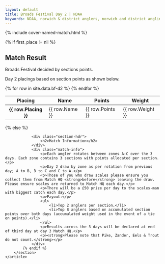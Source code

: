 ```yaml
---
layout: default
title: Broads Festival Day 2 | NDAA
keywords: NDAA, norwich & district anglers, norwich and district angling, norwich & district, matches, fishing match, match list, match calendar, match listing, ndaa broads festival 2022, ,2022 ndaa broads festival, ndaa broads festival day 2, ndaa broads festival 2
---
```


{% include cover-named-match.html %}

<main class="wrapper wrapper--padding wrapper--min-height">
    <article id="Information">
        <section>
            {% if first_place != nil %}
                <div class="section-hdr">
                    <h2>Match Result</h2>
                </div>
                <div class="match-info">
                    <p>Broads Festival decided by sections points.</p>
                    <p>Day 2 placings based on section points as shown below.</p>
                </div>
                <div class="table-container">
                    <table class="match-result">
                        <thead>
                            <tr>
                                <th class="th--sticky">Placing</th>
                                <th>Name</th>
                                <th>Points</th>
                                <th>Weight</th>
                            </tr>
                        </thead>
                        <tbody>
                            {% for row in site.data.bf-d2 %}
                            <tr>
                                <th class="td--sticky td--center" data-heading="Placing">{{ row.Placing }}</th>
                                <td data-heading="Pairing">{{ row.Name }}</td>
                                <td class="td--center" data-heading="Points">{{ row.Points }}</td>
                                <td class="td--right" data-heading="Weight">{{ row.Weight }}</td>
                            </tr>
                            {% endfor %}
                        </tbody>
                    </table>
                </div>
            {% else %}

                <div class="section-hdr">
                    <h2>Match Information</h2>
                </div>
                <div class="match-info">
                    <p>Each angler rotates between zones A-C over the 3 days. Each zone contains 3 sections with points allocated per section.</p>
                    <p>Day 2 draw by zone as per rotation from previous day; A to B, B to C and C to A.</p>
                    <p>Those of you who draw scales please ensure you collect them from Match HQ <strong>before</strong> leaving the draw. Please ensure scales are returned to Match HQ each day.</p>
                    <p>There will be a £50 prize per day to the scales-man with biggest catch each day.</p>
                    <p>Payout:</p>
                    <ul>
                        <li>Top 2 anglers per section.</li>
                        <li>Top 8 anglers based on accumulated section points over both days (accumulated weight used in the event of a tie on points).</li>
                    </ul>
                    <p>Results across the 3 days will be declared at end of third day at day 3 Match HQ.</p>
                    <p><strong>Please note that Pike, Zander, Eels & Trout do not count.</strong></p>
                </div>
            {% endif %}
        </section>
    </article>

</main>